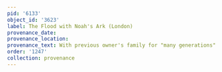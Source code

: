 ```yaml
---
pid: '6133'
object_id: '3623'
label: The Flood with Noah's Ark (London)
provenance_date:
provenance_location:
provenance_text: With previous owner's family for "many generations"
order: '1247'
collection: provenance
---
```

